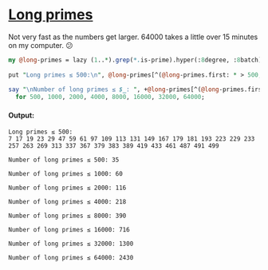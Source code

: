 [1]: https://rosettacode.org/wiki/Long_primes

# [Long primes][1]

Not very fast as the numbers get larger. 64000 takes a little over 15 minutes on my computer. 😕

```perl
my @long-primes = lazy (1..*).grep(*.is-prime).hyper(:8degree, :8batch).grep({1+(1/$_).base-repeating[1].chars == $_});
 
put "Long primes ≤ 500:\n", @long-primes[^(@long-primes.first: * > 500, :k)];
 
say "\nNumber of long primes ≤ $_: ", +@long-primes[^(@long-primes.first: * > $_, :k)]
  for 500, 1000, 2000, 4000, 8000, 16000, 32000, 64000;
```

#### Output:
```
Long primes ≤ 500:
7 17 19 23 29 47 59 61 97 109 113 131 149 167 179 181 193 223 229 233 257 263 269 313 337 367 379 383 389 419 433 461 487 491 499

Number of long primes ≤ 500: 35

Number of long primes ≤ 1000: 60

Number of long primes ≤ 2000: 116

Number of long primes ≤ 4000: 218

Number of long primes ≤ 8000: 390

Number of long primes ≤ 16000: 716

Number of long primes ≤ 32000: 1300

Number of long primes ≤ 64000: 2430
```